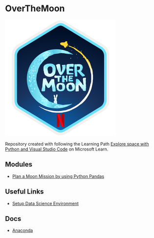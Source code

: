# OverTheMoon

![alt text](./img/explore-space-using-python.svg "Over the moon")

Repository created with following the Learning Path [Explore space with Python and Visual Studio Code](https://docs.microsoft.com/en-us/learn/paths/explore-space-using-python/) on Microsoft Learn.

## Modules
- [Plan a Moon Mission by using Python Pandas](./SampleReturn/sample-return.ipynb)

## Useful Links
- [Setup Data Science Environment](https://code.visualstudio.com/docs/python/data-science-tutorial)

## Docs
- [Anaconda](./docs/anaconda.md)
